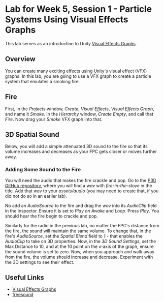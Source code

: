 # Lab for Week 5, Session 1 - Particle Systems Using Visual Effects Graphs

This lab serves as an introduction to Unity [Visual Effects Graphs](https://unity.com/visual-effect-graph).

## Overview

You can create many exciting effects using Unity's visual effect (VFX) graphs. In this lab, you are going to use a VFX graph to create a particle system that emulates a smoking fire.

## Fire

First, in the _Projects_ window, _Create_, _Visual Effects_, _Visual Effects Graph_, and name it _Smoke_. In the _Hierarchy_ window, _Create Empty_, and call that _Fire_. Now drag your _Smoke_ VFX graph into that.  

## 3D Spatial Sound

Below, you will add a simple attenuated 3D sound to the fire so that its volume increases and decreases as your FPC gets closer or moves further away.

### Adding Some Sound to the Fire

You will need the audio that makes the fire crackle and pop. Go to the [P3D GitHub repository](https://github.com/glowkeeper/P3D), where you will find a _wav_ with _fire-in-the-stove_ in the title. Add that _wav_ to your _assets/audio_ (you may need to create that, if you did not do so in an earlier lab).

No add an _AudioSource_ to the fire and drag the _wav_ into its _AudioClip_ field in the inspector. Ensure it is set to _Play on Awake_ and _Loop_. Press _Play_. You should hear the fire begin to crackle and pop.

Similarly for the radio in the previous lab, no matter the FPC's distance from the fire, the sound will maintain the same volume. To change that, in the fire's _AudioSource_, set the _Spatial Blend_ field to _1_ - that enables the _AudioClip_ to take on 3D properties. Now, in the _3D Sound Settings_, set the Max Distance to 10, and at the 10 point on the x-axis of the graph, ensure the sound volume is set to zero. Now, when you approach and walk away from the fire, the volume should increase and decrease. Experiment with the 3D settings to see their effect.  

## Useful Links

+ [Visual Effects Graphs](https://unity.com/visual-effect-graph)
+ [freesound](https://freesound.org/)